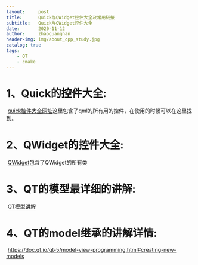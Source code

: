 ```yaml
---
layout:     post
title:      Quick与QWidget控件大全及常用链接
subtitle:   Quick与QWidget控件大全
date:       2020-11-12
author:     zhaoguangnan
header-img: img/about_cpp_study.jpg
catalog: true
tags:
    - QT
    - cmake
---
```


# 1、Quick的控件大全:

​	[quick控件大全网址](https://doc.qt.io/qt-5/qtquickcontrols2-guidelines.html)这里包含了qml的所有用的控件，在使用的时候可以在这里找到。

# 2、QWidget的控件大全:

​	[QWidget](https://doc.qt.io/qt-5/widget-classes.html#basic-widget-classes)包含了QWidget的所有类
# 3、QT的模型最详细的讲解:

​	[QT模型讲解](https://doc.qt.io/qt-5/model-view-programming.html#creating-new-models)
# 4、QT的model继承的讲解详情:

​	https://doc.qt.io/qt-5/model-view-programming.html#creating-new-models

